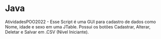 # Java
 AtividadesPOO2022 - Esse Script é uma GUI para cadastro de dados como Nome, idade e sexo em uma JTable. Possui os botões Cadastrar, Alterar, Deletar e Salvar em .CSV (Nível Iniciante).
